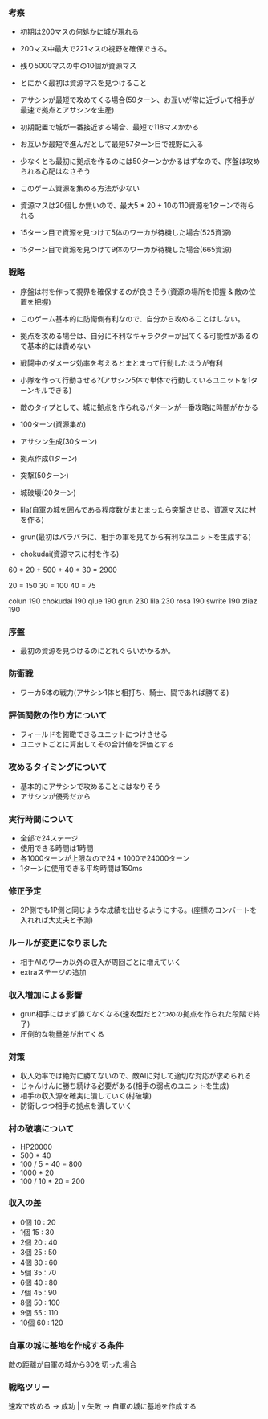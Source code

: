 ### 考察

- 初期は200マスの何処かに城が現れる
- 200マス中最大で221マスの視野を確保できる。
- 残り5000マスの中の10個が資源マス
- とにかく最初は資源マスを見つけること

- アサシンが最短で攻めてくる場合(59ターン、お互いが常に近づいて相手が最速で拠点とアサシンを生産)

- 初期配置で城が一番接近する場合、最短で118マスかかる
- お互いが最短で進んだとして最短57ターン目で視野に入る
- 少なくとも最初に拠点を作るのには50ターンかかるはずなので、序盤は攻められる心配はなさそう
- このゲーム資源を集める方法が少ない
- 資源マスは20個しか無いので、最大5 * 20 + 10の110資源を1ターンで得られる

- 15ターン目で資源を見つけて5体のワーカが待機した場合(525資源)
- 15ターン目で資源を見つけて9体のワーカが待機した場合(665資源)

### 戦略

- 序盤は村を作って視界を確保するのが良さそう(資源の場所を把握 & 敵の位置を把握)
- このゲーム基本的に防衛側有利なので、自分から攻めることはしない。
- 拠点を攻める場合は、自分に不利なキャラクターが出てくる可能性があるので基本的には責めない
- 戦闘中のダメージ効率を考えるとまとまって行動したほうが有利
- 小隊を作って行動させる?(アサシン5体で単体で行動しているユニットを1ターンキルできる)
- 敵のタイプとして、城に拠点を作られるパターンが一番攻略に時間がかかる

- 100ターン(資源集め)
- アサシン生成(30ターン)
- 拠点作成(1ターン)
- 突撃(50ターン)
- 城破壊(20ターン)

- lila(自軍の城を囲んである程度数がまとまったら突撃させる、資源マスに村を作る)
- grun(最初はバラバラに、相手の軍を見てから有利なユニットを生成する)
- chokudai(資源マスに村を作る)

60 * 20 + 500 + 40 * 30 = 2900

20 = 150
30 = 100
40 = 75

colun     190
chokudai  190
qlue      190
grun      230
lila      230
rosa      190
swrite    190
zliaz     190


### 序盤

- 最初の資源を見つけるのにどれぐらいかかるか。

### 防衛戦

- ワーカ5体の戦力(アサシン1体と相打ち、騎士、闘であれば勝てる)

### 評価関数の作り方について

- フィールドを俯瞰できるユニットにつけさせる
- ユニットごとに算出してその合計値を評価とする

### 攻めるタイミングについて

- 基本的にアサシンで攻めることにはなりそう
- アサシンが優秀だから

### 実行時間について

- 全部で24ステージ
- 使用できる時間は1時間
- 各1000ターンが上限なので24 * 1000で24000ターン
- 1ターンに使用できる平均時間は150ms


### 修正予定

- 2P側でも1P側と同じような成績を出せるようにする。(座標のコンバートを入れれば大丈夫と予測)

### ルールが変更になりました

- 相手AIのワーカ以外の収入が周回ごとに増えていく
- extraステージの追加


### 収入増加による影響

- grun相手にはまず勝てなくなる(速攻型だと2つめの拠点を作られた段階で終了)
- 圧倒的な物量差が出てくる


### 対策

- 収入効率では絶対に勝てないので、敵AIに対して適切な対応が求められる
- じゃんけんに勝ち続ける必要がある(相手の弱点のユニットを生成)
- 相手の収入源を確実に潰していく(村破壊)
- 防衛しつつ相手の拠点を潰していく

### 村の破壊について

- HP20000
- 500 * 40
- 100 / 5 * 40 = 800
- 1000 * 20
- 100 / 10 * 20 = 200

### 収入の差

- 0個 10 : 20
- 1個 15 : 30
- 2個 20 : 40
- 3個 25 : 50
- 4個 30 : 60
- 5個 35 : 70
- 6個 40 : 80
- 7個 45 : 90
- 8個 50 : 100
- 9個 55 : 110
- 10個 60 : 120

### 自軍の城に基地を作成する条件
敵の距離が自軍の城から30を切った場合


### 戦略ツリー
速攻で攻める -> 成功
    |
    v
   失敗 -> 自軍の城に基地を作成する
